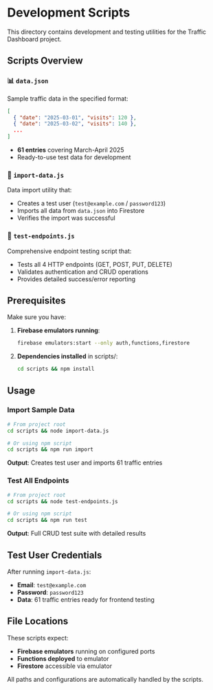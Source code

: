 # Development Scripts

This directory contains development and testing utilities for the Traffic Dashboard project.

## Scripts Overview

### 📊 `data.json`
Sample traffic data in the specified format:
```json
[
  { "date": "2025-03-01", "visits": 120 },
  { "date": "2025-03-02", "visits": 140 },
  ...
]
```
- **61 entries** covering March-April 2025
- Ready-to-use test data for development

### 🔄 `import-data.js`
Data import utility that:
- Creates a test user (`test@example.com` / `password123`)
- Imports all data from `data.json` into Firestore
- Verifies the import was successful

### 🧪 `test-endpoints.js`
Comprehensive endpoint testing script that:
- Tests all 4 HTTP endpoints (GET, POST, PUT, DELETE)
- Validates authentication and CRUD operations
- Provides detailed success/error reporting

## Prerequisites

Make sure you have:
1. **Firebase emulators running**:
   ```bash
   firebase emulators:start --only auth,functions,firestore
   ```

2. **Dependencies installed** in scripts/:
   ```bash
   cd scripts && npm install
   ```

## Usage

### Import Sample Data
```bash
# From project root
cd scripts && node import-data.js

# Or using npm script
cd scripts && npm run import
```

**Output**: Creates test user and imports 61 traffic entries

### Test All Endpoints
```bash
# From project root  
cd scripts && node test-endpoints.js

# Or using npm script
cd scripts && npm run test
```

**Output**: Full CRUD test suite with detailed results

## Test User Credentials

After running `import-data.js`:
- **Email**: `test@example.com`
- **Password**: `password123`
- **Data**: 61 traffic entries ready for frontend testing

## File Locations

These scripts expect:
- **Firebase emulators** running on configured ports
- **Functions deployed** to emulator
- **Firestore** accessible via emulator

All paths and configurations are automatically handled by the scripts. 